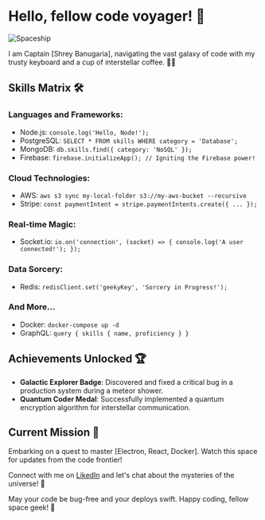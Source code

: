 # Hello, fellow code voyager! 👋

![Spaceship](https://unsplash.com/photos/space-shuttle-challenger-launches-from-kennedy-space-center-dCgbRAQmTQA)

I am Captain [Shrey Banugaria], navigating the vast galaxy of code with my trusty keyboard and a cup of interstellar coffee. 🚀✨

## Skills Matrix 🛠️

### Languages and Frameworks:
- Node.js: `console.log('Hello, Node!');`
- PostgreSQL: `SELECT * FROM skills WHERE category = 'Database';`
- MongoDB: `db.skills.find({ category: 'NoSQL' });`
- Firebase: `firebase.initializeApp(); // Igniting the Firebase power!`

### Cloud Technologies:
- AWS: `aws s3 sync my-local-folder s3://my-aws-bucket --recursive`
- Stripe: `const paymentIntent = stripe.paymentIntents.create({ ... });`
  
### Real-time Magic:
- Socket.io: `io.on('connection', (socket) => { console.log('A user connected!'); });`

### Data Sorcery:
- Redis: `redisClient.set('geekyKey', 'Sorcery in Progress!');`

### And More...
- Docker: `docker-compose up -d`
- GraphQL: `query { skills { name, proficiency } }`

## Achievements Unlocked 🏆

- **Galactic Explorer Badge**: Discovered and fixed a critical bug in a production system during a meteor shower.
- **Quantum Coder Medal**: Successfully implemented a quantum encryption algorithm for interstellar communication.

## Current Mission 🚀

Embarking on a quest to master [Electron, React, Docker]. Watch this space for updates from the code frontier!

Connect with me on [LikedIn](https://www.linkedin.com/in/shrey-banugaria/) and let's chat about the mysteries of the universe! 🌌

May your code be bug-free and your deploys swift. Happy coding, fellow space geek! 🌟
